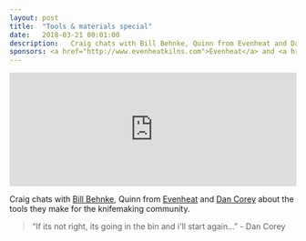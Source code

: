 ```yaml
---
layout: post
title:  "Tools & materials special"
date:   2018-03-21 00:01:00
description:   Craig chats with Bill Behnke, Quinn from Evenheat and Dan Corey about the tools they make for the knifemaking community.
sponsors: <a href="http://www.evenheatkilns.com">Evenheat</a> and <a href="http://www.tormek.com">Tormek</a>
---
```



<iframe frameborder='0' height='200px' scrolling='no' seamless src='https://embed.simplecast.com/f2cd6b79?color=f5f5f5' width='100%'></iframe>


Craig chats with <a href="https://www.instagram.com/billbehnke/">Bill Behnke</a>, Quinn from <a href="http://www.evenheat-kiln.com">Evenheat</a> and <a href="http://www.instagram.com/basherdan_grinders_and_knives">Dan Corey</a> about the tools they make for the knifemaking community.



 


<blockquote class="largeQuote">“If its not right, its going in the bin and i'll start again...” - Dan Corey</blockquote>




